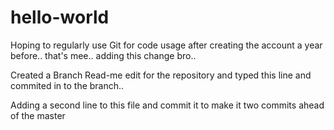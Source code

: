 # hello-world
Hoping to regularly use Git for code usage after creating the account a year before.. that's mee.. adding this change bro..

Created a Branch Read-me edit for the repository and typed this line and commited in to the branch.. 

Adding a second line to this file and commit it to make it  two commits ahead of the master

